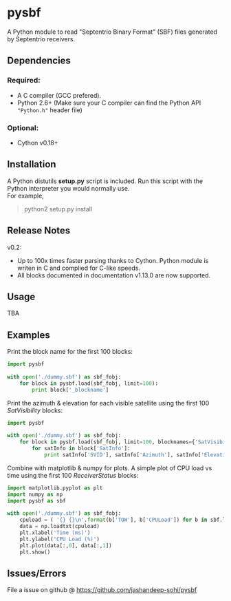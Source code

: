 # pysbf

A Python module to read "Septentrio Binary Format" (SBF) files generated by Septentrio receivers.

## Dependencies

### Required:
* A C compiler (GCC prefered).
* Python 2.6+ (Make sure your C compiler can find the Python API `"Python.h"` header file)

### Optional:
* Cython v0.18+ 


## Installation

A Python distutils **setup.py** script is included.
Run this script with the Python interpreter you would normally use.  
For example,
>python2 setup.py install

## Release Notes

v0.2:
* Up to 100x times faster parsing thanks to Cython. Python module is writen in C and complied for C-like speeds.
* All blocks documented in documentation v1.13.0 are now supported.

## Usage

TBA


## Examples

Print the block name for the first 100 blocks:

```python
import pysbf
    
with open('./dummy.sbf') as sbf_fobj:
    for block in pysbf.load(sbf_fobj, limit=100):
        print block['_blockname']
```
      
Print the azimuth & elevation for each visible satellite using the first 100 *SatVisibility* blocks:

```python
import pysbf
    
with open('./dummy.sbf') as sbf_fobj:
    for block in pysbf.load(sbf_fobj, limit=100, blocknames={'SatVisibility'}):
        for satInfo in block['SatInfo']:
            print satInfo['SVID'], satInfo['Azimuth'], satInfo['Elevation']
```

Combine with matplotlib & numpy for plots. A simple plot of CPU load vs time using the first 100 *ReceiverStatus* blocks:

```python
import matplotlib.pyplot as plt
import numpy as np
import pysbf as sbf
    
with open('./dummy.sbf') as sbf_fobj:
    cpuload = ( '{} {}\n'.format(b['TOW'], b['CPULoad']) for b in sbf.load(sbf_fobj, 100, {'ReceiverStatus'}) )
    data = np.loadtxt(cpuload)
    plt.xlabel('Time (ms)')
    plt.ylabel('CPU Load (%)')
    plt.plot(data[:,0], data[:,1])
    plt.show()
```

## Issues/Errors

File a issue on github @ https://github.com/jashandeep-sohi/pysbf

